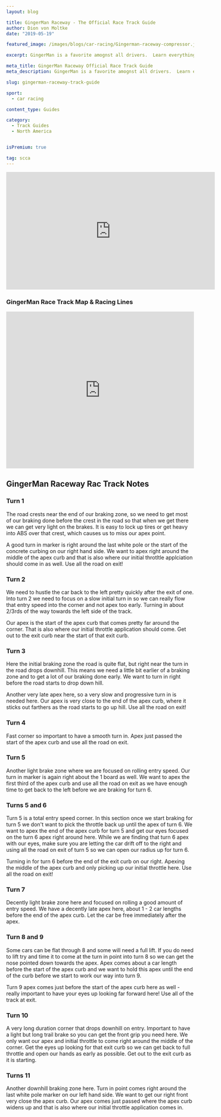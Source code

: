 ```yaml
---
layout: blog

title: GingerMan Raceway - The Official Race Track Guide
author: Dion von Moltke
date: "2019-05-19"

featured_image: /images/blogs/car-racing/Gingerman-raceway-compressor.jpg

excerpt: GingerMan is a favorite amognst all drivers.  Learn everything you need to know to master this fast and flowing race track here!

meta_title: GingerMan Raceway Official Race Track Guide
meta_description: GingerMan is a favorite amognst all drivers.  Learn everything you need to know to master this fast and flowing race track here!

slug: gingerman-raceway-track-guide

sport:
  - car racing

content_type: Guides

category:
  - Track Guides
  - North America


isPremium: true

tag: scca
---
```


<iframe title="Blog iFrame" id="videoIframe" width="560" height="315" src="https://www.youtube.com/embed/SrUlgrno6iE" frameborder="0" allow="accelerometer; autoplay; encrypted-media; gyroscope; picture-in-picture" allowfullscreen></iframe>

### GingerMan Race Track Map & Racing Lines

<iframe title="Blog iFrame" src="https://open-racer.com/embed#/AnrmKtzH3eASaulGguI2"
                             style="height: 420px; width: 100%; border: 0"></iframe>

## GingerMan Raceway Rac Track Notes

### Turn 1

The road crests near the end of our braking zone, so we need to get most of our braking done before the crest in the road so that when we get there we can get very light on the brakes. It is easy to lock up tires or get heavy into ABS over that crest, which causes us to miss our apex point.

A good turn in marker is right around the last white pole or the start of the concrete curbing on our right hand side. We want to apex right around the middle of the apex curb and that is also where our initial throtltle applciation should come in as well. Use all the road on exit!

### Turn 2

We need to hustle the car back to the left pretty quickly after the exit of one. Into turn 2 we need to focus on a slow initial turn in so we can really flow that entry speed into the corner and not apex too early. Turning in about 2/3rds of the way towards the left side of the track.

Our apex is the start of the apex curb that comes pretty far around the corner. That is also where our initial throttle application should come. Get out to the exit curb near the start of that exit curb.

### Turn 3

Here the initial braking zone the road is quite flat, but right near the turn in the road drops downhill. This means we need a little bit earlier of a braking zone and to get a lot of our braking done early. We want to turn in right before the road starts to drop down hill.

Another very late apex here, so a very slow and progressive turn in is needed here. Our apex is very close to the end of the apex curb, where it sticks out farthers as the road starts to go up hill. Use all the road on exit!

### Turn 4

Fast corner so important to have a smooth turn in. Apex just passed the start of the apex curb and use all the road on exit.

### Turn 5

Another light brake zone where we are focused on rolling entry speed. Our turn in marker is again right about the 1 board as well. We want to apex the first third of the apex curb and use all the road on exit as we have enough time to get back to the left before we are braking for turn 6.

### Turns 5 and 6

Turn 5 is a total entry speed corner. In this section once we start braking for turn 5 we don't want to pick the throttle back up until the apex of turn 6. We want to apex the end of the apex curb for turn 5 and get our eyes focused on the turn 6 apex right around here. While we are finding that turn 6 apex with our eyes, make sure you are letting the car drift off to the right and using all the road on exit of turn 5 so we can open our radius up for turn 6.

Turning in for turn 6 before the end of the exit curb on our right. Apexing the middle of the apex curb and only picking up our initial throttle here. Use all the road on exit!

### Turn 7

Decently light brake zone here and focused on rolling a good amount of entry speed. We have a decently late apex here, about 1 - 2 car lengths before the end of the apex curb. Let the car be free immediately after the apex.

### Turn 8 and 9

Some cars can be flat through 8 and some will need a full lift. If you do need to lift try and time it to come at the turn in point into turn 8 so we can get the nose pointed down towards the apex. Apex comes about a car length before the start of the apex curb and we want to hold this apex until the end of the curb before we start to work our way into turn 9.

Turn 9 apex comes just before the start of the apex curb here as well - really important to have your eyes up looking far forward here! Use all of the track at exit.

### Turn 10

A very long duration corner that drops downhill on entry. Important to have a light but long trail brake so you can get the front grip you need here. We only want our apex and initial throttle to come right around the middle of the corner. Get the eyes up looking for that exit curb so we can get back to full throttle and open our hands as early as possible. Get out to the exit curb as it is starting.

### Turns 11

Another downhill braking zone here. Turn in point comes right around the last white pole marker on our left hand side. We want to get our right front very close the apex curb. Our apex comes just passed where the apex curb widens up and that is also where our initial throttle application comes in.
